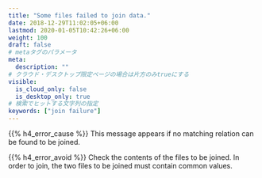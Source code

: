 ```yaml
---
title: "Some files failed to join data."
date: 2018-12-29T11:02:05+06:00
lastmod: 2020-01-05T10:42:26+06:00
weight: 100
draft: false
# metaタグのパラメータ
meta:
  description: ""
# クラウド・デスクトップ限定ページの場合は片方のみtrueにする
visible:
  is_cloud_only: false
  is_desktop_only: true
# 検索でヒットする文字列の指定
keywords: ["join failure"]
---
```


{{% h4_error_cause %}}
This message appears if no matching relation can be found to be joined.

{{% h4_error_avoid %}}
Check the contents of the files to be joined.
In order to join, the two files to be joined must contain common values.
